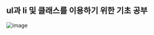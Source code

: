 ## ul과 li 및 클래스를 이용하기 위한 기초 공부
![image](https://github.com/wkdtjdwns/Web/assets/128266768/c6658a5e-bf1c-4542-84ad-80761a63c60e)
